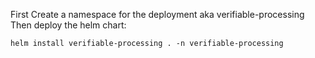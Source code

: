 First Create a namespace for the deployment aka verifiable-processing
Then deploy the helm chart:

```
helm install verifiable-processing . -n verifiable-processing

```